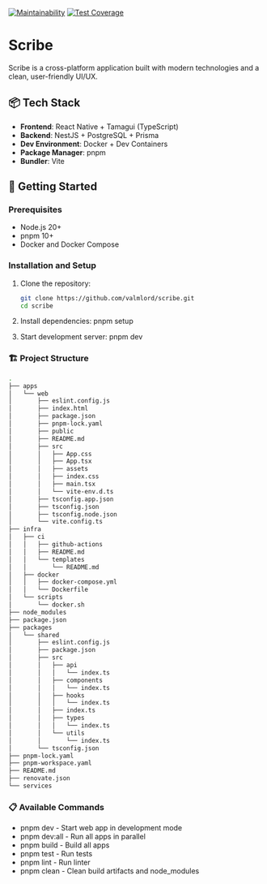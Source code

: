 [![Maintainability](https://api.codeclimate.com/v1/badges/f0e82214a4414ed29c27/maintainability)](https://codeclimate.com/github/valmlord/scribe/maintainability) [![Test Coverage](https://api.codeclimate.com/v1/badges/f0e82214a4414ed29c27/test_coverage)](https://codeclimate.com/github/valmlord/scribe/test_coverage)

# Scribe

Scribe is a cross-platform application built with modern technologies and a clean, user-friendly UI/UX.

## 📦 Tech Stack

- **Frontend**: React Native + Tamagui (TypeScript)
- **Backend**: NestJS + PostgreSQL + Prisma
- **Dev Environment**: Docker + Dev Containers
- **Package Manager**: pnpm
- **Bundler**: Vite

## 🚀 Getting Started

### Prerequisites

- Node.js 20+
- pnpm 10+
- Docker and Docker Compose

### Installation and Setup

1. Clone the repository:
   ```bash
   git clone https://github.com/valmlord/scribe.git
   cd scribe

2. Install dependencies:
   pnpm setup

3. Start development server:
   pnpm dev

### 🏗️ Project Structure

```bash
.
├── apps
│   └── web
│       ├── eslint.config.js
│       ├── index.html
│       ├── package.json
│       ├── pnpm-lock.yaml
│       ├── public
│       ├── README.md
│       ├── src
│       │   ├── App.css
│       │   ├── App.tsx
│       │   ├── assets
│       │   ├── index.css
│       │   ├── main.tsx
│       │   └── vite-env.d.ts
│       ├── tsconfig.app.json
│       ├── tsconfig.json
│       ├── tsconfig.node.json
│       └── vite.config.ts
├── infra
│   ├── ci
│   │   ├── github-actions
│   │   ├── README.md
│   │   └── templates
│   │       └── README.md
│   ├── docker
│   │   ├── docker-compose.yml
│   │   └── Dockerfile
│   └── scripts
│       └── docker.sh
├── node_modules
├── package.json
├── packages
│   └── shared
│       ├── eslint.config.js
│       ├── package.json
│       ├── src
│       │   ├── api
│       │   │   └── index.ts
│       │   ├── components
│       │   │   └── index.ts
│       │   ├── hooks
│       │   │   └── index.ts
│       │   ├── index.ts
│       │   ├── types
│       │   │   └── index.ts
│       │   └── utils
│       │       └── index.ts
│       └── tsconfig.json
├── pnpm-lock.yaml
├── pnpm-workspace.yaml
├── README.md
├── renovate.json
└── services
```

### 📋 Available Commands

- pnpm dev - Start web app in development mode
- pnpm dev:all - Run all apps in parallel
- pnpm build - Build all apps
- pnpm test - Run tests
- pnpm lint - Run linter
- pnpm clean - Clean build artifacts and node_modules